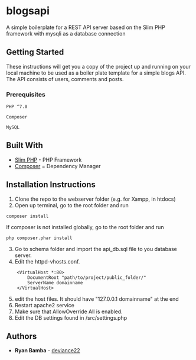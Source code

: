 # blogsapi
A simple boilerplate for a REST API server based on the Slim PHP framework with mysqli as a database connection

## Getting Started
These instructions will get you a copy of the project up and running on your local machine to be used as a boiler plate template for a simple blogs API. The API consists of users, comments and posts.

### Prerequisites

```
PHP ^7.0
```

```
Composer
```

```
MySQL
```

## Built With
* [Slim PHP](https://www.slimframework.com/#community) - PHP Framework
* [Composer](https://getcomposer.org/) = Dependency Manager

## Installation Instructions

1. Clone the repo to the webserver folder (e.g. for Xampp, in htdocs)
2. Open up terminal, go to the root folder and run 

```
composer install
```
If composer is not installed globally, go to the root folder and run

```
php composer.phar install
```

3. Go to schema folder and import the api_db.sql file to you database server.
4. Edit the httpd-vhosts.conf. 
```
	<VirtualHost *:80>
	    DocumentRoot "path/to/project/public_folder/"
	    ServerName domainname
	</VirtualHost>
```
5. edit the host files. It should have "127.0.0.1 domainname" at the end
6. Restart apache2 service
7. Make sure that AllowOverride All is enabled.
8. Edit the DB settings found in /src/settings.php

## Authors

* **Ryan Bamba** - [deviance22](https://github.com/deviance22)